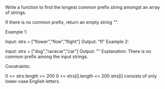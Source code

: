 Write a function to find the longest common prefix string amongst an array of strings.

If there is no common prefix, return an empty string "".

 

Example 1:

Input: strs = ["flower","flow","flight"]
Output: "fl"
Example 2:

Input: strs = ["dog","racecar","car"]
Output: ""
Explanation: There is no common prefix among the input strings.


Constraints:

0 <= strs.length <= 200
0 <= strs[i].length <= 200
strs[i] consists of only lower-case English letters.